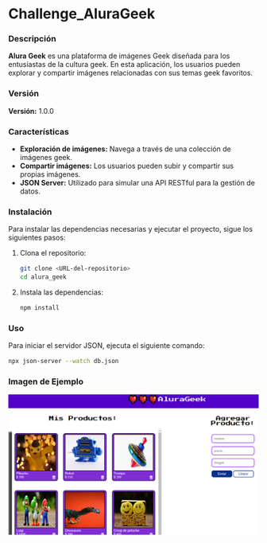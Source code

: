 # Challenge_AluraGeek

### Descripción
**Alura Geek** es una plataforma de imágenes Geek diseñada para los entusiastas de la cultura geek. En esta aplicación, los usuarios pueden explorar y compartir imágenes relacionadas con sus temas geek favoritos.

### Versión
**Versión:** 1.0.0

### Características
- **Exploración de imágenes:** Navega a través de una colección de imágenes geek.
- **Compartir imágenes:** Los usuarios pueden subir y compartir sus propias imágenes.
- **JSON Server:** Utilizado para simular una API RESTful para la gestión de datos.

### Instalación
Para instalar las dependencias necesarias y ejecutar el proyecto, sigue los siguientes pasos:

1. Clona el repositorio:
    ```bash
    git clone <URL-del-repositorio>
    cd alura_geek
    ```

2. Instala las dependencias:
    ```bash
    npm install
    ```

### Uso
Para iniciar el servidor JSON, ejecuta el siguiente comando:

```bash
npx json-server --watch db.json
```

### Imagen de Ejemplo
![Alura Geek](https://github.com/Jordavid/Challenge_AluraGeek/blob/main/assets/screenShotParaREADME.PNG)

